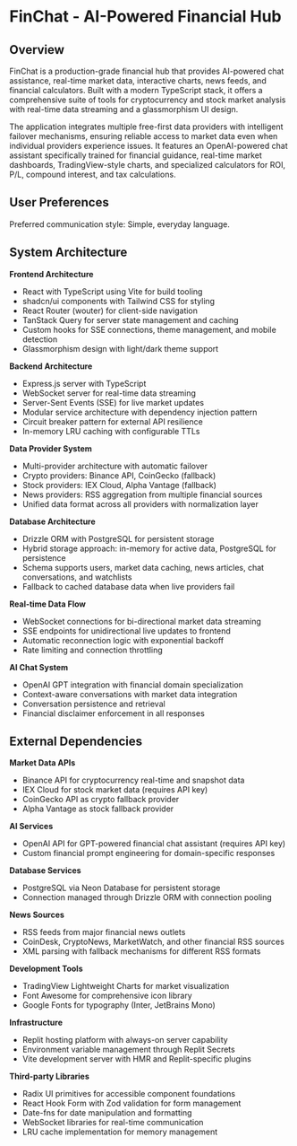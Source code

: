 # FinChat - AI-Powered Financial Hub

## Overview

FinChat is a production-grade financial hub that provides AI-powered chat assistance, real-time market data, interactive charts, news feeds, and financial calculators. Built with a modern TypeScript stack, it offers a comprehensive suite of tools for cryptocurrency and stock market analysis with real-time data streaming and a glassmorphism UI design.

The application integrates multiple free-first data providers with intelligent failover mechanisms, ensuring reliable access to market data even when individual providers experience issues. It features an OpenAI-powered chat assistant specifically trained for financial guidance, real-time market dashboards, TradingView-style charts, and specialized calculators for ROI, P/L, compound interest, and tax calculations.

## User Preferences

Preferred communication style: Simple, everyday language.

## System Architecture

**Frontend Architecture**
- React with TypeScript using Vite for build tooling
- shadcn/ui components with Tailwind CSS for styling
- React Router (wouter) for client-side navigation
- TanStack Query for server state management and caching
- Custom hooks for SSE connections, theme management, and mobile detection
- Glassmorphism design with light/dark theme support

**Backend Architecture**
- Express.js server with TypeScript
- WebSocket server for real-time data streaming
- Server-Sent Events (SSE) for live market updates
- Modular service architecture with dependency injection pattern
- Circuit breaker pattern for external API resilience
- In-memory LRU caching with configurable TTLs

**Data Provider System**
- Multi-provider architecture with automatic failover
- Crypto providers: Binance API, CoinGecko (fallback)
- Stock providers: IEX Cloud, Alpha Vantage (fallback)
- News providers: RSS aggregation from multiple financial sources
- Unified data format across all providers with normalization layer

**Database Architecture**
- Drizzle ORM with PostgreSQL for persistent storage
- Hybrid storage approach: in-memory for active data, PostgreSQL for persistence
- Schema supports users, market data caching, news articles, chat conversations, and watchlists
- Fallback to cached database data when live providers fail

**Real-time Data Flow**
- WebSocket connections for bi-directional market data streaming
- SSE endpoints for unidirectional live updates to frontend
- Automatic reconnection logic with exponential backoff
- Rate limiting and connection throttling

**AI Chat System**
- OpenAI GPT integration with financial domain specialization
- Context-aware conversations with market data integration
- Conversation persistence and retrieval
- Financial disclaimer enforcement in all responses

## External Dependencies

**Market Data APIs**
- Binance API for cryptocurrency real-time and snapshot data
- IEX Cloud for stock market data (requires API key)
- CoinGecko API as crypto fallback provider
- Alpha Vantage as stock fallback provider

**AI Services**
- OpenAI API for GPT-powered financial chat assistant (requires API key)
- Custom financial prompt engineering for domain-specific responses

**Database Services**
- PostgreSQL via Neon Database for persistent storage
- Connection managed through Drizzle ORM with connection pooling

**News Sources**
- RSS feeds from major financial news outlets
- CoinDesk, CryptoNews, MarketWatch, and other financial RSS sources
- XML parsing with fallback mechanisms for different RSS formats

**Development Tools**
- TradingView Lightweight Charts for market visualization
- Font Awesome for comprehensive icon library
- Google Fonts for typography (Inter, JetBrains Mono)

**Infrastructure**
- Replit hosting platform with always-on server capability
- Environment variable management through Replit Secrets
- Vite development server with HMR and Replit-specific plugins

**Third-party Libraries**
- Radix UI primitives for accessible component foundations
- React Hook Form with Zod validation for form management
- Date-fns for date manipulation and formatting
- WebSocket libraries for real-time communication
- LRU cache implementation for memory management